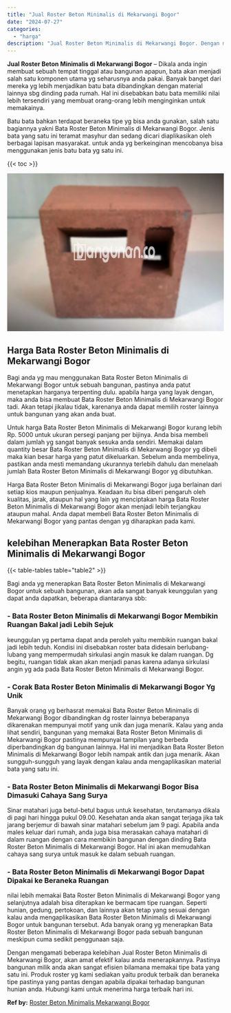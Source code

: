 ```yaml
---
title: "Jual Roster Beton Minimalis di Mekarwangi Bogor"
date: "2024-07-27"
categories: 
  - "harga"
description: "Jual Roster Beton Minimalis di Mekarwangi Bogor. Dengan mengamati beberapa kelebihan Jual Roster Beton Minimalis di Mekarwangi Bogor, akan amat efektif kalau..."
---
```


**Jual Roster Beton Minimalis di Mekarwangi Bogor** – Dikala anda ingin membuat sebuah tempat tinggal atau bangunan apapun, bata akan menjadi salah satu komponen utama yg seharusnya anda pakai. Banyak banget dari mereka yg lebih menjadikan batu bata dibandingkan dengan material lainnya sbg dinding pada rumah. Hal ini disebabkan batu bata memiliki nilai lebih tersendiri yang membuat orang-orang lebih menginginkan untuk memakainya.

Batu bata bahkan terdapat beraneka tipe yg bisa anda gunakan, salah satu bagiannya yakni Bata Roster Beton Minimalis di Mekarwangi Bogor. Jenis bata yang satu ini teramat masyhur dan sedang dicari diaplikasikan oleh berbagai lapisan masyarakat. untuk anda yg berkeinginan mencobanya bisa menggunakan jenis batu bata yg satu ini.

{{< toc >}}

![Jual Roster Beton Minimalis di Mekarwangi Bogor](/images/bata-roster-minimalis-32.png)

## Harga Bata Roster Beton Minimalis di Mekarwangi Bogor

Bagi anda yg mau menggunakan Bata Roster Beton Minimalis di Mekarwangi Bogor untuk sebuah bangunan, pastinya anda patut menetapkan harganya terpenting dulu. apabila harga yang layak dengan, maka anda bisa membuat Bata Roster Beton Minimalis di Mekarwangi Bogor tadi. Akan tetapi jikalau tidak, karenanya anda dapat memilih roster lainnya untuk bangunan yang akan anda buat.

Untuk harga Bata Roster Beton Minimalis di Mekarwangi Bogor kurang lebih Rp. 5000 untuk ukuran persegi panjang per bijinya. Anda bisa membeli dalam jumlah yg sangat banyak sesuka anda sendiri. Memakai dalam quantity besar Bata Roster Beton Minimalis di Mekarwangi Bogor yg dibeli maka kian besar harga yang patut dikeluarkan. Sebelum anda membelinya, pastikan anda mesti memandang ukurannya terlebih dahulu dan menelaah jumlah Bata Roster Beton Minimalis di Mekarwangi Bogor yg dibutuhkan.

Harga Bata Roster Beton Minimalis di Mekarwangi Bogor juga berlainan dari setiap kios maupun penjualnya. Keadaan itu bisa diberi pengaruh oleh kualitas, jarak, ataupun hal yang lain yg menciptakan harga Bata Roster Beton Minimalis di Mekarwangi Bogor akan menjadi lebih terjangkau ataupun mahal. Anda dapat membeli Bata Roster Beton Minimalis di Mekarwangi Bogor yang pantas dengan yg diharapkan pada kami.

## kelebihan Menerapkan Bata Roster Beton Minimalis di Mekarwangi Bogor

{{< table-tables table="table2" >}}

Bagi anda yg menerapkan Bata Roster Beton Minimalis di Mekarwangi Bogor untuk sebuah bangunan, akan ada sangat banyak keunggulan yang dapat anda dapatkan, beberapa diantaranya sbb:

### \- Bata Roster Beton Minimalis di Mekarwangi Bogor Membikin Ruangan Bakal jadi Lebih Sejuk

keunggulan yg pertama dapat anda peroleh yaitu membikin ruangan bakal jadi lebih teduh. Kondisi ini disebabkan roster bata didesain berlubang-lubang yang mempermudah sirkulasi angin masuk ke dalam ruangan. Dg begitu, ruangan tidak akan akan menjadi panas karena adanya sirkulasi angin yg ada pada Bata Roster Beton Minimalis di Mekarwangi Bogor.

### \- Corak Bata Roster Beton Minimalis di Mekarwangi Bogor Yg Unik

Banyak orang yg berhasrat memakai Bata Roster Beton Minimalis di Mekarwangi Bogor dibandingkan dg roster lainnya beberapanya dikarenakan mempunyai motif yang unik dan juga menarik. Kalau yang anda lihat sendiri, bangunan yang memakai Bata Roster Beton Minimalis di Mekarwangi Bogor pastinya mempunyai tampilan yang berbeda diperbandingkan dg bangunan lainnya. Hal ini menjadikan Bata Roster Beton Minimalis di Mekarwangi Bogor lebih nampak antik dan juga menarik. Akan sungguh-sungguh yang layak dengan kalau anda mengaplikasikan material bata yang satu ini.

### \- Bata Roster Beton Minimalis di Mekarwangi Bogor Bisa Dimasuki Cahaya Sang Surya

Sinar matahari juga betul-betul bagus untuk kesehatan, terutamanya dikala di pagi hari hingga pukul 09.00. Kesehatan anda akan sangat terjaga jika tak jarang berjemur di bawah sinar matahari sebelum jam 9 pagi. Apabila anda males keluar dari rumah, anda juga bisa merasakan cahaya matahari di dalam ruangan dengan cara membikin bangunan dengan dinding Bata Roster Beton Minimalis di Mekarwangi Bogor. Hal ini akan memudahkan cahaya sang surya untuk masuk ke dalam sebuah ruangan.

### \- Bata Roster Beton Minimalis di Mekarwangi Bogor Dapat Dipakai ke Beraneka Ruangan

nilai lebih memakai Bata Roster Beton Minimalis di Mekarwangi Bogor yang selanjutnya adalah bisa diterapkan ke bermacam tipe ruangan. Seperti hunian, gedung, pertokoan, dan lainnya akan tetap yang sesuai dengan kalau anda mengaplikasikan Bata Roster Beton Minimalis di Mekarwangi Bogor untuk bangunan tersebut. Ada banyak orang yg menerapkan Bata Roster Beton Minimalis di Mekarwangi Bogor pada sebuah bangunan meskipun cuma sedikit penggunaan saja.

Dengan mengamati beberapa kelebihan Jual Roster Beton Minimalis di Mekarwangi Bogor, akan amat efektif kalau anda menerapkannya. Pastinya bangunan milik anda akan sangat efisien bilamana memakai tipe bata yang satu ini. Produk roster yg kami sediakan yaitu produk terbaik dan beraneka tipe pastinya yang pantas dengan apabila dipakai terhadap bangunan hunian anda. Hubungi kami untuk menerima harga terbaik hari ini.

**Ref by:** [Roster Beton Minimalis Mekarwangi Bogor](https://id.wikipedia.org/wiki/Roster)
